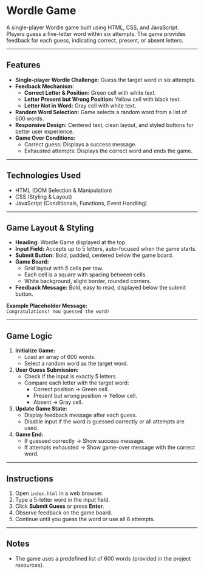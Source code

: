 # Wordle Game

A single-player Wordle game built using HTML, CSS, and JavaScript. Players guess a five-letter word within six attempts. The game provides feedback for each guess, indicating correct, present, or absent letters.

---

## Features

- **Single-player Wordle Challenge:** Guess the target word in six attempts.
- **Feedback Mechanism:**  
  - **Correct Letter & Position:** Green cell with white text.  
  - **Letter Present but Wrong Position:** Yellow cell with black text.  
  - **Letter Not in Word:** Gray cell with white text.
- **Random Word Selection:** Game selects a random word from a list of 600 words.
- **Responsive Design:** Centered text, clean layout, and styled buttons for better user experience.
- **Game Over Conditions:**  
  - Correct guess: Displays a success message.  
  - Exhausted attempts: Displays the correct word and ends the game.

---

## Technologies Used

- HTML (DOM Selection & Manipulation)
- CSS (Styling & Layout)
- JavaScript (Conditionals, Functions, Event Handling)

---

## Game Layout & Styling

- **Heading:** Wordle Game displayed at the top.
- **Input Field:** Accepts up to 5 letters, auto-focused when the game starts.
- **Submit Button:** Bold, padded, centered below the game board.
- **Game Board:**  
  - Grid layout with 5 cells per row.  
  - Each cell is a square with spacing between cells.  
  - White background, slight border, rounded corners.  
- **Feedback Message:** Bold, easy to read, displayed below the submit button.  

**Example Placeholder Message:**  
`Congratulations! You guessed the word!`

---

## Game Logic

1. **Initialize Game:**
   - Load an array of 600 words.
   - Select a random word as the target word.
2. **User Guess Submission:**
   - Check if the input is exactly 5 letters.
   - Compare each letter with the target word:
     - Correct position → Green cell.
     - Present but wrong position → Yellow cell.
     - Absent → Gray cell.
3. **Update Game State:**
   - Display feedback message after each guess.
   - Disable input if the word is guessed correctly or all attempts are used.
4. **Game End:**
   - If guessed correctly → Show success message.  
   - If attempts exhausted → Show game-over message with the correct word.

---

## Instructions

1. Open `index.html` in a web browser.
2. Type a 5-letter word in the input field.
3. Click **Submit Guess** or press **Enter**.
4. Observe feedback on the game board.
5. Continue until you guess the word or use all 6 attempts.

---

## Notes

- The game uses a predefined list of 600 words (provided in the project resources).
